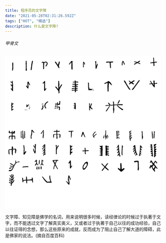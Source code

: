 ```yaml
---
title: 程序员的文字障
date: "2021-05-28T02:31:26.592Z"
tags: ["HOT", "精选"]
description: 什么是文字障?
---
```


###### 甲骨文
![甲骨文](./sdu.edu.jpg)

文字障、知见障是佛学的名词，用来说明很多时候，读经律论的时候过于执著于文字，而不能透过文字了解真实奥义，又或者过于执著于自己以往的成功经验，自己以往证得的念想，那么这些原来的成就，反而成为了阻止自己了解大道的障碍，此是佛家的说法。(摘自百度百科)


